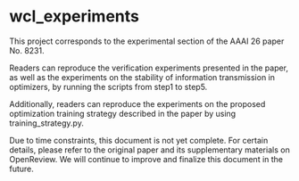 # wcl_experiments

This project corresponds to the experimental section of the AAAI 26 paper No. 8231. 

Readers can reproduce the verification experiments presented in the paper, as well as the experiments on the stability of information transmission in optimizers, by running the scripts from step1 to step5. 

Additionally, readers can reproduce the experiments on the proposed optimization training strategy described in the paper by using training_strategy.py.

Due to time constraints, this document is not yet complete. For certain details, please refer to the original paper and its supplementary materials on OpenReview. We will continue to improve and finalize this document in the future.
